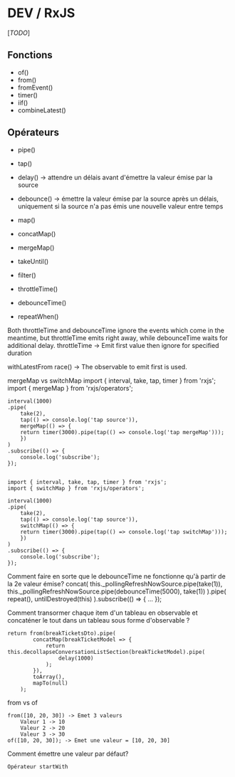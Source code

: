 # DEV / RxJS

[_TODO_]

## Fonctions

* of()
* from()
* fromEvent()
* timer()
* iif()
* combineLatest()

## Opérateurs

* pipe()
* tap()
* delay() -> attendre un délais avant d'émettre la valeur émise par la source
* debounce() -> émettre la valeur émise par la source après un  délais, uniquement si la source n'a pas émis une nouvelle valeur entre temps
* map()
* concatMap()
* mergeMap()
* takeUntil()
* filter()

* throttleTime()
* debounceTime()
* repeatWhen()

Both throttleTime and debounceTime ignore the events which come in the meantime, but throttleTime emits right away, while debounceTime waits for additional delay.
throttleTime -> Emit first value then ignore for specified duration


withLatestFrom
race() -> The observable to emit first is used.

mergeMap vs switchMap
    import { interval, take, tap, timer } from 'rxjs';
    import { mergeMap } from 'rxjs/operators';

    interval(1000)
    .pipe(
        take(2),
        tap(() => console.log('tap source')),
        mergeMap(() => {
        return timer(3000).pipe(tap(() => console.log('tap mergeMap')));
        })
    )
    .subscribe(() => {
        console.log('subscribe');
    });


    import { interval, take, tap, timer } from 'rxjs';
    import { switchMap } from 'rxjs/operators';

    interval(1000)
    .pipe(
        take(2),
        tap(() => console.log('tap source')),
        switchMap(() => {
        return timer(3000).pipe(tap(() => console.log('tap switchMap')));
        })
    )
    .subscribe(() => {
        console.log('subscribe');
    });

Comment faire en sorte que le debounceTime ne fonctionne qu'à partir de la 2e valeur émise?
    concat(
        this._pollingRefreshNowSource.pipe(take(1)),
        this._pollingRefreshNowSource.pipe(debounceTime(5000), take(1))
    ).pipe(
        repeat(),
        untilDestroyed(this)
    ).subscribe(() => {
        ...
    });

Comment transormer chaque item d'un tableau en observable et concaténer le tout dans un tableau sous forme d'observable ?

    return from(breakTicketsDto).pipe(
            concatMap(breakTicketModel => {
                return this.decollapseConversationListSection(breakTicketModel).pipe(
                    delay(1000)
                );
            }),
            toArray(),
            mapTo(null)
        );

from vs of

    from([10, 20, 30]) -> Emet 3 valeurs
        Valeur 1 -> 10
        Valeur 2 -> 20
        Valeur 3 -> 30
    of([10, 20, 30]); -> Emet une valeur = [10, 20, 30]

Comment émettre une valeur par défaut?

    Opérateur startWith